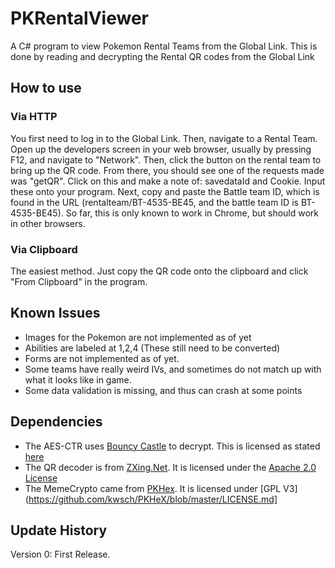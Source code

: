 # PKRentalViewer
A C# program to view Pokemon Rental Teams from the Global Link. This is done by reading and decrypting the Rental QR codes from the Global Link

## How to use
### Via HTTP
You first need to log in to the Global Link. Then, navigate to a Rental Team. Open up the developers screen in your web browser, usually by pressing F12, and navigate to "Network". Then, click the button on the rental team to bring up the QR code. From there, you should see one of the requests made was "getQR". Click on this and make a note of: savedataId and Cookie. Input these onto your program. Next, copy and paste the Battle team ID, which is found in the URL (rentalteam/BT-4535-BE45, and the battle team ID is BT-4535-BE45). So far, this is only known to work in Chrome, but should work in other browsers.  

### Via Clipboard
The easiest method. Just copy the QR code onto the clipboard and click "From Clipboard" in the program.

## Known Issues
 * Images for the Pokemon are not implemented as of yet
 * Abilities are labeled at 1,2,4 (These still need to be converted)
 * Forms are not implemented as of yet.
 * Some teams have really weird IVs, and sometimes do not match up with what it looks like in game.
 * Some data validation is missing, and thus can crash at some points

## Dependencies

 * The AES-CTR uses [Bouncy Castle](http://www.bouncycastle.org/csharp/licence.html) to decrypt. This is licensed as stated [here](http://www.bouncycastle.org/csharp/licence.html)
 * The QR decoder is from [ZXing.Net](https://www.nuget.org/packages/ZXing.Net/). It is licensed under the [Apache 2.0 License](http://www.apache.org/licenses/LICENSE-2.0)
 * The MemeCrypto came from [PKHex](https://www.nuget.org/packages/ZXing.Net/). It is licensed under [GPL V3](https://github.com/kwsch/PKHeX/blob/master/LICENSE.md]

## Update History
Version 0: First Release.
